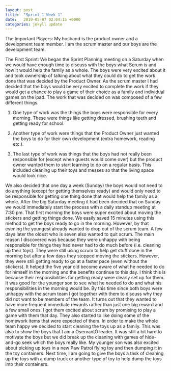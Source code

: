 ```yaml
---
layout: post
title:  "Sprint 1 Week 1"
date:   2019-05-07 02:04:15 +0000
categories: jekyll update
---
```

The Important Players: My husband is the product owner and a development team member. I am the scrum master and our boys are the development team.

The First Sprint:
We began the Sprint Planning meeting on a Saturday when we would have enough time to discuss with the boys what Scrum is and how it would help the family as a whole. The boys were very excited about it and took ownership of talking about what they could do to get the work done that was decided by the Product Owner. As the scrum master I had decided that the boys would be very excited to complete the work if they would get a chance to play a game of their choice as a family and individual games on the ipad. The work that was decided on was composed of a few different things.

1. One type of work was the things the boys were responsible for every morning. These were things like getting dressed, brushing teeth and getting ready for school.

2. Another type of work were things that the Product Owner just wanted the boys to do for their own development (extra homework, reading etc.).

3. The last type of work was things that the boys had not really been responsible for (except when guests would come over) but the product owner wanted them to start learning to do on a regular basis. This included cleaning up their toys and messes so that the living space would look nice.

We also decided that one day a week (Sunday) the boys would not need to do anything (except for getting themselves ready) and would only need to be responsible for getting one thing done that would help the family as a whole. After the big Saturday meeting it had been decided that on Sunday we would immediately start the process with a daily standup meeting at 7:30 pm.
     That first morning the boys were super excited about moving the stickers and getting things done. We easily saved 15 minutes using this method to get the boys ready to go in the morning. However, by that evening the youngest already wanted to drop out of the scrum team. A few days later the oldest who is seven also wanted to quit scrum. The main reason I discovered was because they were unhappy with being responsible for things they had never had to do much before (i.e. cleaning up their toys). They were still using scrum to help get stuff done in the morning but after a few days they stopped moving the stickers. However, they were still getting ready to go at a faster pace (even without the stickers). It helped the five year old become aware of what he needed to do for himself in the morning and the benefits continue to this day. I think this is because their responsibilities for getting ready were clearly set up for them. It was good for the younger son to see what he needed to do and what his responsibilities in the morning would be. By this time since both boys were unhappy with the scrum team I got together with them to discuss why they did not want to be members of the team. It turns out that they wanted to have more frequent immediate rewards rather than just one big reward and a few small ones. I got them excited about scrum by promising to play a game with them that day. They also started to like doing some of the homework items that were expected of them. In order to make the whole team happy we decided to start cleaning the toys up as a family. This was also to show the boys that I am a ÒservantÓ leader.  It was still a bit hard to motivate the boys but we did break up the cleaning with games of hide-and-go seek which the boys really like. My younger son was also excited about picking up toys in a new Paw Patrol flying toy and then dumping it in the toy containers. Next time, I am going to give the boys a task of cleaning up the toys with a dump truck or another type of toy to help dump the toys into their containers.

[jekyll-docs]: https://jekyllrb.com/docs/home
[jekyll-gh]:   https://github.com/jekyll/jekyll
[jekyll-talk]: https://talk.jekyllrb.com/
